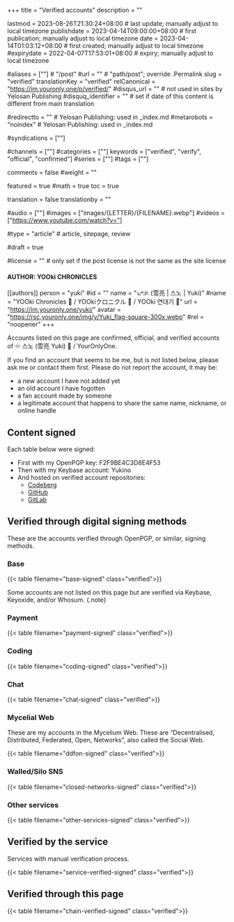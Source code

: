 +++
title = "Verified accounts"
description = ""

lastmod = 2023-08-26T21:30:24+08:00                 # last update; manually adjust to local timezone
publishdate = 2023-04-14T09:00:00+08:00             # first publication; manually adjust to local timezone
date = 2023-04-14T01:03:12+08:00                    # first created; manually adjust to local timezone
#expirydate = 2022-04-07T17:53:01+08:00              # expiry; manually adjust to local timezone

#aliases = [""]                                        # "/post"
#url = ""                                              # "path/post"; override .Permalink
slug = "verified"
translationKey = "verified"
relCanonical = "https://im.youronly.one/p/verified/"
#disqus_url = ""                                       # not used in sites by Yelosan Publishing
#disquq_identifier = ""                                # set if date of this content is different from main translation

#redirectto = ""                                       # Yelosan Publishing: used in _index.md
#metarobots = "noindex"                                # Yelosan Publishing: used in _index.md

#syndications = [""]

#channels = [""]
#categories = [""]
keywords = ["verified", "verify", "official", "confirmed"]
#series = [""]
#tags = [""]

comments = false
#weight = ""

featured = true
#math = true
toc = true

translation = false
translationby = ""

#audio = [""]
#images = ["images/{LETTER}/{FILENAME}.webp"]
#videos = ["https://www.youtube.com/watch?v="]

#type = "article"                                             # article, sitepage, review

#draft = true

#license = ""                                          # only set if the post license is not the same as the site license

#### AUTHOR: YOOki CHRONICLES ####
[[authors]]
  person = "yuki"
  #id = ""
  name = "ᜌᜓᜃᜒ (雪亮 | 스노 | Yuki)"
  #name = "YOOki Chronicles 📜 / YOOkiクロニクル 📜 / YOOki 연대기 📜"
  url = "https://im.youronly.one/yuki/"
  avatar = "https://rsc.youronly.one/img/y/Yuki_flag-square-300x.webp"
  #rel = "noopener"
+++

Accounts listed on this page are confirmed, official, and verified accounts of <span class="emoji">♾️</span> 스노 (雪亮 Yuki) <span class="emoji">🐬</span> / YourOnlyOne.

<!--more-->

If you find an account that seems to be me, but is not listed below, please ask me or contact them first. Please do not report the account, it may be:

- a new account I have not added yet
- an old account I have fogotten
- a fan account made by someone
- a legitimate account that happens to share the same name, nickname, or online handle

## Content signed

Each table below were signed:

- First with my OpenPGP key: F2F9BE4C3D8E4F53
- Then with my Keybase account: Yukino
- And hosted on verified account repositories:
  - [Codeberg](https://codeberg.org/youronlyone/content/src/branch/main/data/p)
  - [GitHub](https://github.com/YourOnly-One/content/tree/main/data/p)
  - [GitLab](https://gitlab.com/youronlyone/content/-/tree/main/data/p)

## Verified through digital signing methods

These are the accounts verified through OpenPGP, or similar, signing methods.

### Base

{{< table filename="base-signed" class="verified">}}

Some accounts are not listed on this page but are verified via Keybase, Keyoxide, and/or Whosum.
{.note}

### Payment

{{< table filename="payment-signed" class="verified">}}

### Coding

{{< table filename="coding-signed" class="verified">}}

### Chat

{{< table filename="chat-signed" class="verified">}}

### Mycelial Web

These are my accounts in the Mycelium Web. These are “Decentralised, Distributed, Federated, Open, Networks”, also called the Social Web.

{{< table filename="ddfon-signed" class="verified">}}

### Walled/Silo SNS

{{< table filename="closed-networks-signed" class="verified">}}

### Other services

{{< table filename="other-services-signed" class="verified">}}

## Verified by the service

Services with manual verification process.

{{< table filename="service-verified-signed" class="verified">}}

## Verified through this page

{{< table filename="chain-verified-signed" class="verified">}}
